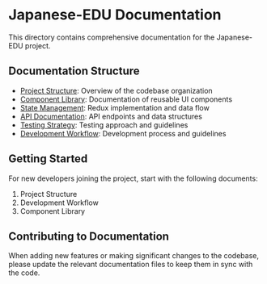 # Japanese-EDU Documentation

This directory contains comprehensive documentation for the Japanese-EDU project.

## Documentation Structure

- [Project Structure](./project-structure.md): Overview of the codebase organization
- [Component Library](./component-library.md): Documentation of reusable UI components
- [State Management](./state-management.md): Redux implementation and data flow
- [API Documentation](./api-documentation.md): API endpoints and data structures
- [Testing Strategy](./testing-strategy.md): Testing approach and guidelines
- [Development Workflow](./development-workflow.md): Development process and guidelines

## Getting Started

For new developers joining the project, start with the following documents:

1. Project Structure
2. Development Workflow
3. Component Library

## Contributing to Documentation

When adding new features or making significant changes to the codebase, please update the relevant documentation files to keep them in sync with the code.